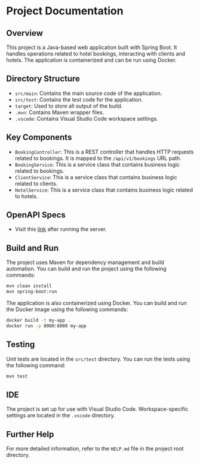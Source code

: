 # Project Documentation

## Overview
This project is a Java-based web application built with Spring Boot. It handles operations related to hotel bookings, interacting with clients and hotels. The application is containerized and can be run using Docker.

## Directory Structure
- `src/main`: Contains the main source code of the application.
- `src/test`: Contains the test code for the application.
- `target`: Used to store all output of the build.
- `.mvn`: Contains Maven wrapper files.
- `.vscode`: Contains Visual Studio Code workspace settings.

## Key Components
- `BookingController`: This is a REST controller that handles HTTP requests related to bookings. It is mapped to the `/api/v1/bookings` URL path.
- `BookingService`: This is a service class that contains business logic related to bookings.
- `ClientService`: This is a service class that contains business logic related to clients.
- `HotelService`: This is a service class that contains business logic related to hotels.

## OpenAPI Specs
- Visit this <a href="localhost:8080/swagger-ui.html" target="_blank">link</a> after running the server.

## Build and Run
The project uses Maven for dependency management and build automation. You can build and run the project using the following commands:

```bash
mvn clean install
mvn spring-boot:run
```

The application is also containerized using Docker. You can build and run the Docker image using the following commands:

```bash
docker build -t my-app .
docker run -p 8080:8080 my-app
```

## Testing
Unit tests are located in the `src/test` directory. You can run the tests using the following command:

```bash
mvn test
```

## IDE
The project is set up for use with Visual Studio Code. Workspace-specific settings are located in the `.vscode` directory.

## Further Help
For more detailed information, refer to the `HELP.md` file in the project root directory.
